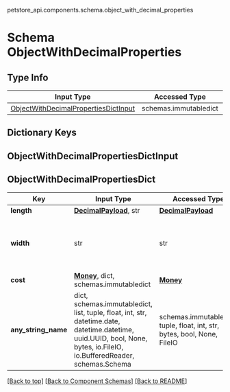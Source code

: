 petstore_api.components.schema.object_with_decimal_properties
# Schema ObjectWithDecimalProperties

## Type Info
Input Type | Accessed Type | Description | Notes
------------ | ------------- | ------------- | -------------
[ObjectWithDecimalPropertiesDictInput](#objectwithdecimalpropertiesdictinput) | schemas.immutabledict |  |

## Dictionary Keys
## ObjectWithDecimalPropertiesDictInput
## ObjectWithDecimalPropertiesDict

Key | Input Type | Accessed Type | Description | Notes
------------ | ------------- | ------------- | ------------- | -------------
**length** | [**DecimalPayload**](decimal_payload.md), str | [**DecimalPayload**](decimal_payload.md) |  | [optional]
**width** | str | str |  | [optional] value must be int or float numeric
**cost** | [**Money**](money.md), dict, schemas.immutabledict | [**Money**](money.md) |  | [optional]
**any_string_name** | dict, schemas.immutabledict, list, tuple, float, int, str, datetime.date, datetime.datetime, uuid.UUID, bool, None, bytes, io.FileIO, io.BufferedReader, schemas.Schema | schemas.immutabledict, tuple, float, int, str, bytes, bool, None, FileIO | any string name can be used but the value must be the correct type | [optional]

[[Back to top]](#top) [[Back to Component Schemas]](../../../README.md#Component-Schemas) [[Back to README]](../../../README.md)
